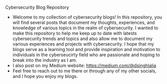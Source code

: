 Cybersecurity Blog Repository
- Welcome to my collection of cybersecurity blogs! In this repository, you will find several posts that document my thoughts, experiences, and knowledge of various topics in the realm of cybersecurity. I wanted to make this repository to help me keep up to date with latests cybersecurity trends and topics and also allow me to document my various experiences and projects with cybersecurity. I hope that my blogs serve as a learning tool and provide inspiration and motivation to individuals in the cyberseucirty field who are passionate and hoping to break into the industry as I am.
- I also post on my Medium website: https://medium.com/@dsinghlalia
- Feel free to reach out to me there or through any of my other socials, and I hope you enjoy my blogs.
  
